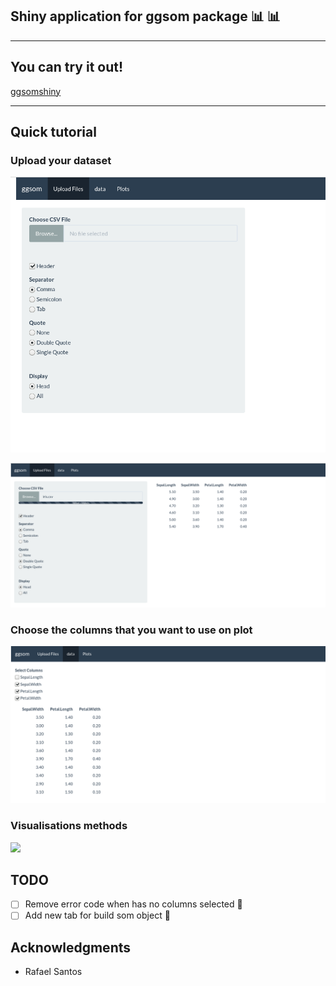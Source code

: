 ## Shiny application for ggsom package :bar_chart: :bar_chart:

---

## You can try it out!
[ggsomshiny](https://oldlipe.shinyapps.io/ggsomshiny/)

---

## Quick tutorial


### Upload your dataset 
![](inst/img/pre_up.png)

![](inst/img/pos_up.png)

### Choose the columns that you want to use on plot
![](inst/img/data.png)

### Visualisations methods
![](https://media.giphy.com/media/8mhkIe0oXGdYdmeTam/giphy.gif)


## TODO
- [ ] Remove error code when has no columns selected :hammer:
- [ ] Add new tab for build som object :hammer:

## Acknowledgments
- Rafael Santos
